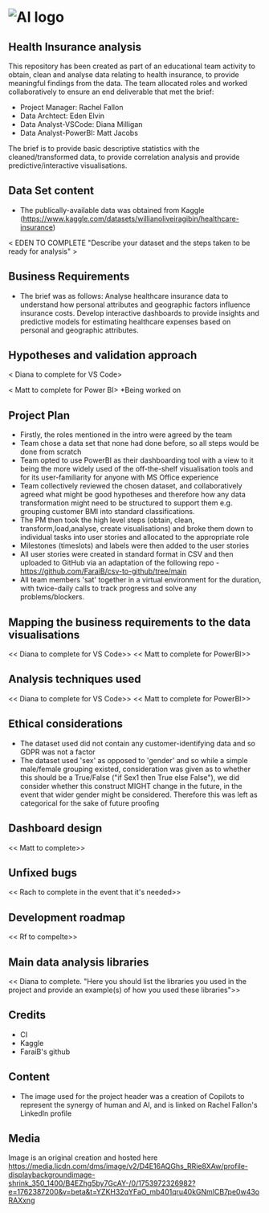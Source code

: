 # ![AI logo](https://media.licdn.com/dms/image/v2/D4E16AQGhs_RRie8XAw/profile-displaybackgroundimage-shrink_350_1400/B4EZhg5by7GcAY-/0/1753972326982?e=1762387200&v=beta&t=YZKH32qYFaO_mb401qru40kGNmlCB7pe0w43oRAXxng)

## Health Insurance analysis

This repository has been created as part of an educational team activity to obtain, clean and analyse data relating to health insurance, to provide meaningful findings from the data. The team allocated roles and worked collaboratively to ensure an end deliverable that met the brief:

* Project Manager: Rachel Fallon
* Data Archtect: Eden Elvin
* Data Analyst-VSCode: Diana Milligan
* Data Analyst-PowerBI: Matt Jacobs

The brief is to provide basic descriptive statistics with the cleaned/transformed data, to provide correlation analysis and provide predictive/interactive visualisations.

## Data Set content

* The publically-available data was obtained from Kaggle (<https://www.kaggle.com/datasets/willianoliveiragibin/healthcare-insurance>)

< EDEN TO COMPLETE "Describe your dataset and the steps taken to be ready for analysis" >

## Business Requirements

* The brief was as follows:
Analyse healthcare insurance data to understand how personal attributes and geographic factors influence insurance costs. Develop interactive dashboards to provide insights and predictive models for estimating healthcare expenses based on personal and geographic attributes.

## Hypotheses and validation approach

< Diana to complete for VS Code>

< Matt to complete for Power BI>
*Being worked on

## Project Plan

* Firstly, the roles mentioned in the intro were agreed by the team
* Team chose a data set that none had done before, so all steps would be done from scratch
* Team opted to use PowerBI as their dashboarding tool with a view to it being the more widely used of the off-the-shelf visualisation tools and for its user-familiarity for anyone with MS Office experience
* Team collectively reviewed the chosen dataset, and collaboratively agreed what might be good hypotheses and therefore how any data transformation might need to be structured to support them e.g. grouping customer BMI into standard classifications.
* The PM then took the high level steps (obtain, clean, transform,load,analyse, create visualisations) and broke them down to individual tasks into user stories and allocated to the appropriate role
* Milestones (timeslots) and labels were then added to the user stories
* All user stories were created in standard format in CSV and then uploaded to GitHub via an adaptation of the following repo - <https://github.com/FaraiB/csv-to-github/tree/main>
* All team members 'sat' together in a virtual environment for the duration, with twice-daily calls to track progress and solve any problems/blockers.

## Mapping the business requirements to the data visualisations

<< Diana to complete for VS Code>>
<< Matt to complete for PowerBI>>

## Analysis techniques used

<< Diana to complete for VS Code>>
<< Matt to complete for PowerBI>>

## Ethical considerations

* The dataset used did not contain any customer-identifying data and so GDPR was not a factor
* The dataset used 'sex' as opposed to 'gender' and so while a simple male/female grouping existed, consideration was given as to whether this should be a True/False ("if Sex1 then True else False"), we did consider whether this construct MIGHT change in the future, in the event that wider gender might be considered. Therefore this was left as categorical for the sake of future proofing

## Dashboard design

<< Matt to complete>>

## Unfixed bugs

<< Rach to complete in the event that it's needed>>

## Development roadmap

<< Rf to compelte>>

## Main data analysis libraries

<< Diana to complete. "Here you should list the libraries you used in the project and provide an example(s) of how you used these libraries">>

## Credits

* CI
* Kaggle
* FaraiB's github

## Content

* The image used for the project header was a creation of Copilots to represent the synergy of human and AI, and is linked on Rachel Fallon's LinkedIn profile

## Media

Image is an original creation and hosted here <https://media.licdn.com/dms/image/v2/D4E16AQGhs_RRie8XAw/profile-displaybackgroundimage-shrink_350_1400/B4EZhg5by7GcAY-/0/1753972326982?e=1762387200&v=beta&t=YZKH32qYFaO_mb401qru40kGNmlCB7pe0w43oRAXxng>
